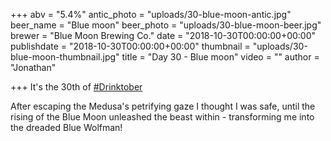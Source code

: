 +++
abv = "5.4%"
antic_photo = "uploads/30-blue-moon-antic.jpg"
beer_name = "Blue moon"
beer_photo = "uploads/30-blue-moon-beer.jpg"
brewer = "Blue Moon Brewing Co."
date = "2018-10-30T00:00:00+00:00"
publishdate = "2018-10-30T00:00:00+00:00"
thumbnail = "uploads/30-blue-moon-thumbnail.jpg"
title = "Day 30 - Blue moon"
video = ""
author = "Jonathan"

+++
It's the 30th of [#Drinktober](https://www.facebook.com/hashtag/drinktober?source=feed_text&epa=HASHTAG)

After escaping the Medusa's petrifying gaze I thought I was safe, until the rising of the Blue Moon unleashed the beast within - transforming me into the dreaded Blue Wolfman!